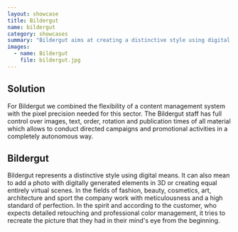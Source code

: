 ```yaml
---
layout: showcase
title: Bildergut
name: bildergut
category: showcases
summary: "Bildergut aims at creating a distinctive style using digital means. The website features hi-res images backed by a CMS for quick update and support for fullscreen and mobile."
images:
  - name: Bildergut
    file: bildergut.jpg
---
```


## Solution

For Bildergut we combined the flexibility of a content management system with the pixel precision needed for this sector. The Bildergut staff has full control over images, text, order, rotation and publication times of all material which allows to conduct directed campaigns and promotional activities in a completely autonomous way.


## Bildergut

Bildergut represents a distinctive style using digital means. It can also mean to add a photo with digitally generated elements in 3D or creating equal entirely virtual scenes. In the fields of fashion, beauty, cosmetics, art, architecture and sport the company work with meticulousness and a high standard of perfection. In the spirit and according to the customer, who expects detailed retouching and professional color management, it tries to recreate the picture that they had in their mind's eye from the beginning.

